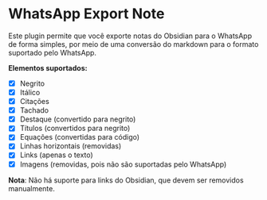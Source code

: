 # WhatsApp Export Note

Este plugin permite que você exporte notas do Obsidian para o WhatsApp de forma simples, por meio de uma conversão do markdown para o formato suportado pelo WhatsApp.

**Elementos suportados:**

- [x] Negrito
- [x] Itálico
- [x] Citações
- [x] Tachado
- [x] Destaque (convertido para negrito)
- [x] Títulos (convertidos para negrito)
- [x] Equações (convertidas para código)
- [x] Linhas horizontais (removidas)
- [x] Links (apenas o texto)
- [x] Imagens (removidas, pois não são suportadas pelo WhatsApp)

**Nota**: Não há suporte para links do Obsidian, que devem ser removidos manualmente.
